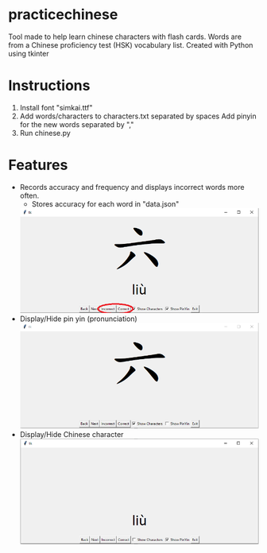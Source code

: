 # practicechinese
Tool made to help learn chinese characters with flash cards. Words are from a Chinese proficiency test (HSK) vocabulary list.
Created with Python using tkinter

# Instructions
1. Install font "simkai.ttf"
2. Add words/characters to characters.txt separated by spaces
   Add pinyin for the new words separated by ","
3. Run chinese.py

# Features
- Records accuracy and frequency and displays incorrect words more often.
  - Stores accuracy  for each word in "data.json"
  <img src="https://github.com/kevinxue2/practicechinese/blob/main/chinese1.PNG" />
- Display/Hide pin yin (pronunciation)
  <img src="https://github.com/kevinxue2/practicechinese/blob/main/chinese3.PNG"/>
- Display/Hide Chinese character
  <img src="https://github.com/kevinxue2/practicechinese/blob/main/chinese2.PNG" />



